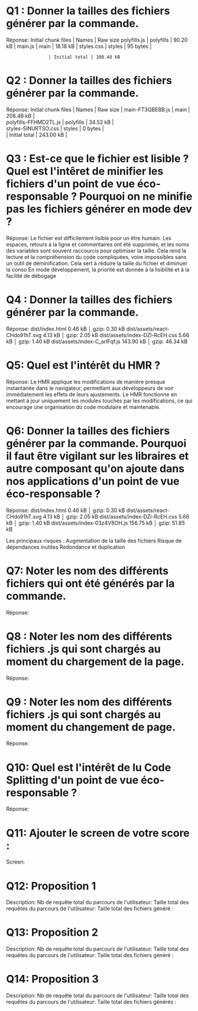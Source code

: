 # Q1 : Donner la tailles des fichiers générer par la commande.
Réponse:
Initial chunk files | Names         |  Raw size
polyfills.js        | polyfills     |  90.20 kB | 
main.js             | main          |  18.18 kB | 
styles.css          | styles        |  95 bytes | 

                    | Initial total | 108.48 kB
# Q2 : Donner la tailles des fichiers générer par la commande.
Réponse:
Initial chunk files   | Names         |  Raw size |
main-FT3QBEBB.js      | main          | 208.48 kB |                
polyfills-FFHMD2TL.js | polyfills     |  34.52 kB |                
styles-5INURTSO.css   | styles        |   0 bytes |              
                      | Initial total | 243.00 kB |  

# Q3 : Est-ce que le fichier est lisible ? Quel est l'intêret de minifier les fichiers d'un point de vue éco-responsable ? Pourquoi on ne minifie pas les fichiers générer en mode dev ?
Réponse:
Le fichier est difficilement lisible pour un être humain. Les espaces, retours à la ligne et commentaires ont été supprimés, et les noms des variables sont souvent raccourcis pour optimiser la taille. Cela rend la lecture et la compréhension du code compliquées, voire impossibles sans un outil de déminification.
Cela sert à réduire la taille du fichier et diminuer la conso
En mode développement, la priorité est donnée à la lisibilité et à la facilité de débogage 


# Q4 : Donner la tailles des fichiers générer par la commande.
Réponse:
dist/index.html                   0.46 kB │ gzip:  0.30 kB
dist/assets/react-CHdo91hT.svg    4.13 kB │ gzip:  2.05 kB
dist/assets/index-DZl-RcEH.css    5.66 kB │ gzip:  1.40 kB
dist/assets/index-C_arIFqf.js   143.90 kB │ gzip: 46.34 kB

# Q5: Quel est l'intérêt du HMR ?
Réponse:
Le HMR applique les modifications de manière presque instantanée dans le navigateur, permettant aux développeurs de voir immédiatement les effets de leurs ajustements.
Le HMR fonctionne en mettant à jour uniquement les modules touchés par les modifications, ce qui encourage une organisation du code modulaire et maintenable.

# Q6: Donner la tailles des fichiers générer par la commande. Pourquoi il faut être vigilant sur les libraires et autre composant qu'on ajoute dans nos applications d'un point de vue éco-responsable ?
Réponse:
dist/index.html                   0.46 kB │ gzip:  0.30 kB
dist/assets/react-CHdo91hT.svg    4.13 kB │ gzip:  2.05 kB
dist/assets/index-DZl-RcEH.css    5.66 kB │ gzip:  1.40 kB
dist/assets/index-03z4V8OH.js   156.75 kB │ gzip: 51.85 kB

Les principaux risques :
Augmentation de la taille des fichiers
Risque de dépendances inutiles
Redondance et duplication
# Q7: Noter les nom des différents fichiers qui ont été générés par la commande.
Réponse:

# Q8 : Noter les nom des différents fichiers .js qui sont chargés au moment du chargement de la page.
Réponse:

# Q9 : Noter les nom des différents fichiers .js qui sont chargés au moment du changement de page.
Réponse:


# Q10: Quel est l'intérêt de lu Code Splitting d'un point de vue éco-responsable ?
Réponse:


# Q11: Ajouter le screen de votre score :
Screen:


# Q12:  Proposition 1
Description:
Nb de requête total du parcours de l'utilisateur:
Taille total des requêtes du parcours de l'utilisateur:
Taille total des fichiers généré :

# Q13:  Proposition 2
Description:
Nb de requête total du parcours de l'utilisateur:
Taille total des requêtes du parcours de l'utilisateur:
Taille total des fichiers généré :

# Q14:  Proposition 3
Description:
Nb de requête total du parcours de l'utilisateur:
Taille total des requêtes du parcours de l'utilisateur:
Taille total des fichiers générés :